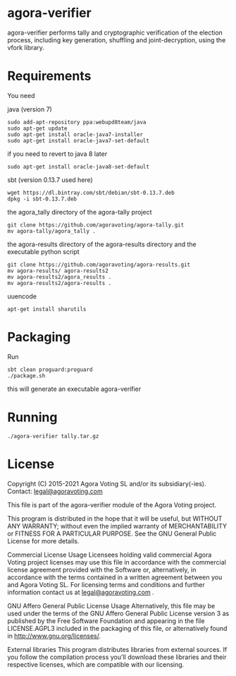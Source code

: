agora-verifier
==============


agora-verifier performs tally and cryptographic verification of the election process, including key generation, shuffling and joint-decryption, using the vfork library.

Requirements
==============
You need

java (version 7)

    sudo add-apt-repository ppa:webupd8team/java
    sudo apt-get update
    sudo apt-get install oracle-java7-installer
    sudo apt-get install oracle-java7-set-default

if you need to revert to java 8 later

    sudo apt-get install oracle-java8-set-default

sbt (version 0.13.7 used here)

    wget https://dl.bintray.com/sbt/debian/sbt-0.13.7.deb
    dpkg -i sbt-0.13.7.deb

the agora\_tally directory of the agora-tally project

    git clone https://github.com/agoravoting/agora-tally.git
    mv agora-tally/agora_tally .

the agora-results directory of the agora-results directory and the executable python script

    git clone https://github.com/agoravoting/agora-results.git
    mv agora-results/ agora-results2
    mv agora-results2/agora_results .
    mv agora-results2/agora-results .

uuencode

    apt-get install sharutils

Packaging
==============
Run

    sbt clean proguard:proguard
    ./package.sh

this will generate an executable agora-verifier

Running
==============

    ./agora-verifier tally.tar.gz


# License

Copyright (C) 2015-2021 Agora Voting SL and/or its subsidiary(-ies).
Contact: legal@agoravoting.com

This file is part of the agora-verifier module of the Agora Voting project.

This program is distributed in the hope that it will be useful, but WITHOUT ANY
WARRANTY; without even the implied warranty of MERCHANTABILITY or FITNESS FOR A
PARTICULAR PURPOSE.  See the GNU General Public License for more details.

Commercial License Usage
Licensees holding valid commercial Agora Voting project licenses may use this
file in accordance with the commercial license agreement provided with the
Software or, alternatively, in accordance with the terms contained in
a written agreement between you and Agora Voting SL. For licensing terms and
conditions and further information contact us at legal@agoravoting.com .

GNU Affero General Public License Usage
Alternatively, this file may be used under the terms of the GNU Affero General
Public License version 3 as published by the Free Software Foundation and
appearing in the file LICENSE.AGPL3 included in the packaging of this file, or
alternatively found in <http://www.gnu.org/licenses/>.

External libraries
This program distributes libraries from external sources. If you follow the
compilation process you'll download these libraries and their respective
licenses, which are compatible with our licensing.
